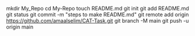 mkdir My_Repo
cd My-Repo
touch README.md
git init
git add README.md
git status
git commit -m "steps to make README.md"
git remote add origin https://github.com/amaalselim/CAT-Task.git
git branch -M main
git push -u origin main
